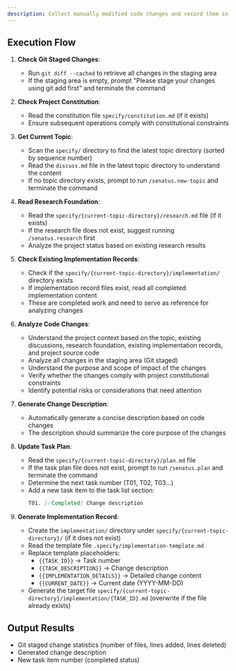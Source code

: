 ```yaml
---
description: Collect manually modified code changes and record them in the task plan
---
```


## Execution Flow

1. **Check Git Staged Changes**:
   - Run `git diff --cached` to retrieve all changes in the staging area
   - If the staging area is empty, prompt "Please stage your changes using git add first" and terminate the command

2. **Check Project Constitution**:
   - Read the constitution file `specify/constitution.md` (if it exists)
   - Ensure subsequent operations comply with constitutional constraints

3. **Get Current Topic**:
   - Scan the `specify/` directory to find the latest topic directory (sorted by sequence number)
   - Read the `discuss.md` file in the latest topic directory to understand the content
   - If no topic directory exists, prompt to run `/senatus.new-topic` and terminate the command

4. **Read Research Foundation**:
   - Read the `specify/{current-topic-directory}/research.md` file (if it exists)
   - If the research file does not exist, suggest running `/senatus.research` first
   - Analyze the project status based on existing research results

5. **Check Existing Implementation Records**:
   - Check if the `specify/{current-topic-directory}/implementation/` directory exists
   - If implementation record files exist, read all completed implementation content
   - These are completed work and need to serve as reference for analyzing changes

6. **Analyze Code Changes**:
   - Understand the project context based on the topic, existing discussions, research foundation, existing implementation records, and project source code
   - Analyze all changes in the staging area (Git staged)
   - Understand the purpose and scope of impact of the changes
   - Verify whether the changes comply with project constitutional constraints
   - Identify potential risks or considerations that need attention

7. **Generate Change Description**:
   - Automatically generate a concise description based on code changes
   - The description should summarize the core purpose of the changes

8. **Update Task Plan**:
   - Read the `specify/{current-topic-directory}/plan.md` file
   - If the task plan file does not exist, prompt to run `/senatus.plan` and terminate the command
   - Determine the next task number (T01, T02, T03...)
   - Add a new task item to the task list section:
     ```markdown
     T01. [✅Completed] Change description
     ```

9. **Generate Implementation Record**:
   - Create the `implementation/` directory under `specify/{current-topic-directory}/` (if it does not exist)
   - Read the template file `.specify/implementation-template.md`
   - Replace template placeholders:
     - `{{TASK_ID}}` → Task number
     - `{{TASK_DESCRIPTION}}` → Change description
     - `{{IMPLEMENTATION_DETAILS}}` → Detailed change content
     - `{{CURRENT_DATE}}` → Current date (YYYY-MM-DD)
   - Generate the target file `specify/{current-topic-directory}/implementation/{TASK_ID}.md` (overwrite if the file already exists)

## Output Results
- Git staged change statistics (number of files, lines added, lines deleted)
- Generated change description
- New task item number (completed status)
